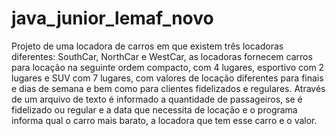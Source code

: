 # java_junior_lemaf_novo
Projeto de uma locadora de carros em que existem três locadoras diferentes: SouthCar, NorthCar e WestCar, as locadoras fornecem carros para locação na seguinte ordem compacto, com 4 lugares, esportivo com 2 lugares e SUV com 7 lugares, com valores de locação diferentes para finais e dias de semana e bem como para clientes fidelizados e regulares. Através de um arquivo de texto é informado a quantidade de passageiros, se é fidelizado ou regular e a data que necessita de locação e o programa informa qual o carro mais barato, a locadora que tem esse carro e o valor.
